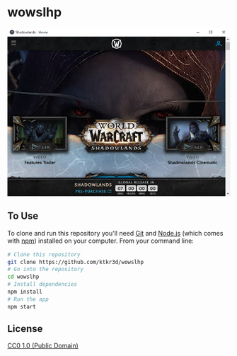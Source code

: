 # wowslhp

![screenshot](https://github.com/ktkr3d/wowslhp/raw/master/wowslhp.png)

## To Use

To clone and run this repository you'll need [Git](https://git-scm.com) and [Node.js](https://nodejs.org/en/download/) (which comes with [npm](http://npmjs.com)) installed on your computer. From your command line:

```bash
# Clone this repository
git clone https://github.com/ktkr3d/wowslhp
# Go into the repository
cd wowslhp
# Install dependencies
npm install
# Run the app
npm start
```

## License

[CC0 1.0 (Public Domain)](LICENSE.md)
